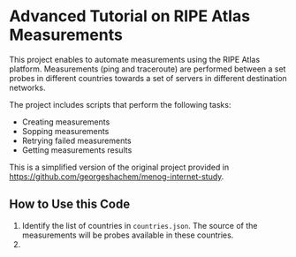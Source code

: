 # Advanced Tutorial on RIPE Atlas Measurements

This project enables to automate measurements using the RIPE Atlas platform. Measurements (ping and traceroute) are performed between a set probes in different countries towards a set of servers in different destination networks.

The project includes scripts that perform the following tasks: 
- Creating measurements
- Sopping measurements
- Retrying failed measurements
- Getting measurements results

This is a simplified version of the original project provided in https://github.com/georgeshachem/menog-internet-study.

## How to Use this Code

1. Identify the list of countries in ``countries.json``. The source of the measurements will be probes available in these countries.
2. 



 

